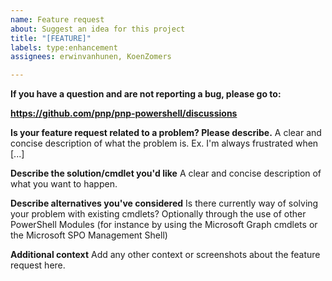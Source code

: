 ```yaml
---
name: Feature request
about: Suggest an idea for this project
title: "[FEATURE]"
labels: type:enhancement
assignees: erwinvanhunen, KoenZomers

---
```


**If you have a question and are not reporting a bug, please go to:**

**https://github.com/pnp/pnp-powershell/discussions**

**Is your feature request related to a problem? Please describe.**
A clear and concise description of what the problem is. Ex. I'm always frustrated when [...]

**Describe the solution/cmdlet you'd like**
A clear and concise description of what you want to happen.

**Describe alternatives you've considered**
Is there currently way of solving your problem with existing cmdlets? Optionally through the use of other PowerShell Modules (for instance by using the Microsoft Graph cmdlets or the Microsoft SPO Management Shell)

**Additional context**
Add any other context or screenshots about the feature request here.
